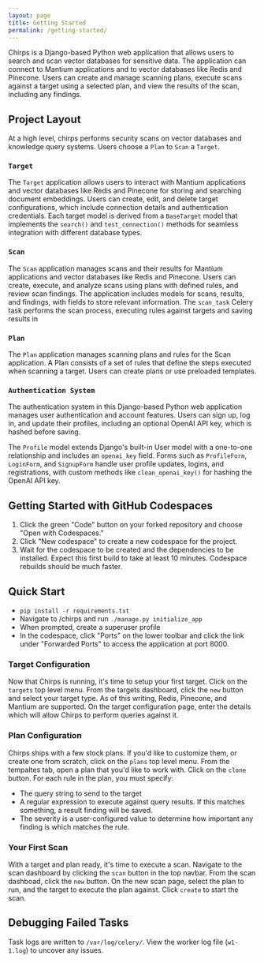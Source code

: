 ```yaml
---
layout: page
title: Getting Started
permalink: /getting-started/
---
```


Chirps is a Django-based Python web application that allows users to search and scan vector databases for sensitive data. The application can connect to Mantium applications and to vector databases like Redis and Pinecone. Users can create and manage scanning plans, execute scans against a target using a selected plan, and view the results of the scan, including any findings.

## Project Layout

At a high level, chirps performs security scans on vector databases and knowledge query systems. Users choose a `Plan` to `Scan` a `Target`.

### `Target`

The `Target` application allows users to interact with Mantium applications and vector databases like Redis and Pinecone for storing and searching document embeddings. Users can create, edit, and delete target configurations, which include connection details and authentication credentials. Each target model is derived from a `BaseTarget` model that implements the `search()` and `test_connection()` methods for seamless integration with different database types.

### `Scan`

The `Scan` application manages scans and their results for Mantium applications and vector databases like Redis and Pinecone. Users can create, execute, and analyze scans using plans with defined rules, and review scan findings.
The application includes models for scans, results, and findings, with fields to store relevant information. The `scan_task` Celery task performs the scan process, executing rules against targets and saving results in

### `Plan`

The `Plan` application manages scanning plans and rules for the Scan application. A Plan consists of a set of rules that define the steps executed when scanning a target. Users can create plans or use preloaded templates.

### `Authentication System`

The authentication system in this Django-based Python web application manages user authentication and account features. Users can sign up, log in, and update their profiles, including an optional OpenAI API key, which is hashed before saving.

The `Profile` model extends Django's built-in User model with a one-to-one relationship and includes an `openai_key` field. Forms such as `ProfileForm`, `LoginForm`, and `SignupForm` handle user profile updates, logins, and registrations, with custom methods like `clean_openai_key()` for hashing the OpenAI API key.

## Getting Started with GitHub Codespaces

1. Click the green "Code" button on your forked repository and choose "Open with Codespaces."
2. Click "New codespace" to create a new codespace for the project.
3. Wait for the codespace to be created and the dependencies to be installed. Expect this first build to take at least 10 minutes. Codespace rebuilds should be much faster.

## Quick Start

- `pip install -r requirements.txt`
- Navigate to /chirps and run `./manage.py initialize_app`
- When prompted, create a superuser profile
- In the codespace, click "Ports" on the lower toolbar and click the link under "Forwarded Ports" to access the application at port 8000.

### Target Configuration
Now that Chirps is running, it's time to setup your first target. Click on the `targets` top level menu. From the targets dashboard, click the `new` button and select your target type. As of this writing, Redis, Pinecone, and Mantium are supported. On the target configuration page, enter the details which will allow Chirps to perform queries against it.

### Plan Configuration
Chirps ships with a few stock plans. If you'd like to customize them, or create one from scratch, click on the `plans` top level menu. From the tempaltes tab, open a plan that you'd like to work with. Click on the `clone` button. For each rule in the plan, you must specify:
- The query string to send to the target
- A regular expression to execute against query results. If this matches something, a result finding will be saved.
- The severity is a user-configured value to determine how important any finding is which matches the rule.

### Your First Scan
With a target and plan ready, it's time to execute a scan. Navigate to the scan dashboard by clicking the `scan` button in the top navbar. From the scan dashboad, click the `new` button. On the new scan page, select the plan to run, and the target to execute the plan against. Click `create` to start the scan.

## Debugging Failed Tasks
Task logs are written to `/var/log/celery/`. View the worker log file (`w1-1.log`) to uncover any issues.
